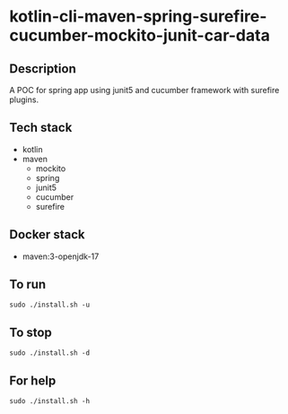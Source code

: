 # kotlin-cli-maven-spring-surefire-cucumber-mockito-junit-car-data

## Description
A POC for spring app using junit5
and cucumber framework with surefire
plugins.

## Tech stack
- kotlin
- maven
	- mockito
  - spring
  - junit5
  - cucumber
  - surefire

## Docker stack
- maven:3-openjdk-17

## To run
`sudo ./install.sh -u`

## To stop
`sudo ./install.sh -d`

## For help
`sudo ./install.sh -h`
